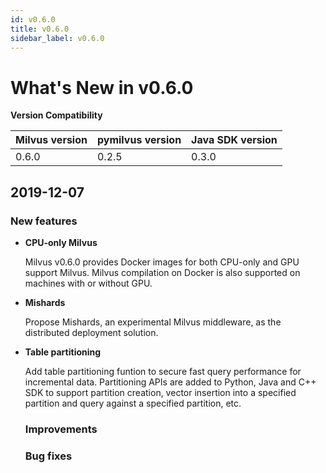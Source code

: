 ```yaml
---
id: v0.6.0
title: v0.6.0
sidebar_label: v0.6.0
---
```


# What's New in v0.6.0

**Version Compatibility**

| Milvus version | pymilvus version | Java SDK version |
| ---------------| -----------------|------------------|
| 0.6.0          | 0.2.5            | 0.3.0            |

## 2019-12-07

### New features

- **CPU-only Milvus**
  
  Milvus v0.6.0 provides Docker images for both CPU-only and GPU support Milvus. Milvus compilation on Docker is also supported on machines with or without GPU.

- **Mishards** 
  
  Propose Mishards, an experimental Milvus middleware, as the distributed deployment solution.

- **Table partitioning**
  
  Add table partitioning funtion to secure fast query performance for incremental data. Partitioning APIs are added to Python, Java and C++ SDK to support partition creation, vector insertion into a specified partition and query against a specified partition, etc.
  
  ### Improvements
  
  
  
  ### Bug fixes
  
  
